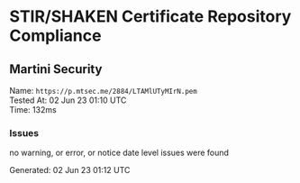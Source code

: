 # STIR/SHAKEN Certificate Repository Compliance

## Martini Security

Name: `https://p.mtsec.me/2884/LTAMlUTyMIrN.pem`\
Tested At: 02 Jun 23 01:10 UTC\
Time: 132ms

### Issues

no warning, or error, or notice date level issues were found

Generated: 02 Jun 23 01:12 UTC